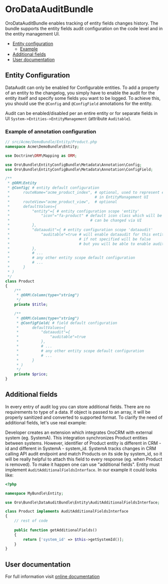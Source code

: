 # OroDataAuditBundle

OroDataAuditBundle enables tracking of entity fields changes history. The bundle supports the entity fields audit configuration on the code level and in the entity management UI.

* [Entity configuration](#entity-configuration)
    * [Example](#example-of-annotation-configuration)
* [Additional fields](#additional-fields)
* [User documentation](#user-documentation)

## Entity Configuration

DataAudit can only be enabled for Configurable entities. To add a property of an entity to the changelog,
you simply have to enable the audit for the entity itself and specify some fields you want to be logged.
To achieve this, you should use the `@Config` and `@ConfigField` annotations for the entity.

Audit can be enabled/disabled per an entire entity or for separate fields in UI `System->Entities->EntityManagement`
(attribute `Auditable`).

### Example of annotation configuration

```php
// src/Acme/DemoBundle/Entity/Product.php
namespace Acme\DemoBundle\Entity;

use Doctrine\ORM\Mapping as ORM;

use Oro\Bundle\EntityConfigBundle\Metadata\Annotation\Config;
use Oro\Bundle\EntityConfigBundle\Metadata\Annotation\ConfigField;

/**
 * @ORM\Entity
 * @Config( # entity default configuration
 *      routeName="acme_product_index", # optional, used to represent entity instances count as link
 *                                      # in EntityManagement UI
 *      routeView="acme_product_view",  # optional
 *      defaultValues={
 *          "entity"={ # entity configuration scope 'entity'
 *              "icon"="fa-product" # default icon class which will be used
 *                                    # can be changed via UI
 *          },
 *          "dataaudit"={ # entity configuration scope 'dataaudit'
 *              "auditable"=true # will enable dataaudit for this entity
 *                               # if not specified will be false
 *                               # but you will be able to enable audit via UI
 *          },
 *          # ...
 *          # any other entity scope default configuration
 *          # ...
 *      }
 * )
 */
class Product
{
    /**
     * @ORM\Column(type="string")
     */
    private $title;

    /**
     * @ORM\Column(type="string")
     * @ConfigField( # field default configuration
     *      defaultValues={
     *          "dataaudit"={
     *              "auditable"=true
     *          },
     *          # ...
     *          # any other entity scope default configuration
     *          # ...
     *      }
     * )
     */
    private $price;
}
```

## Additional fields

In every entry of audit log you can store additional fields. There are no requirements to type of a data.
If object is passed to an array, it will be properly sanitized and converted to supported format.
To clarify the need of additional fields, let's use real example:

Developer creates an extension which integrates OroCRM with external system (eg. SystemA).
This integration synchronizes Product entities between systems.
However, identifier of Product entity is different in CRM - id and different in SystemA - system_id.
SystemA tracks changes in CRM calling API audit endpoint and match Products on its side by system_id, so
it will be really helpful to attach this field to every response (eg. when Product is removed).
To make it happen one can use "additional fields". Entity must implement `AuditAdditionalFieldsInterface`.
In our example it could looks like:

```php
<?php

namespace MyBundle\Entity;

use Oro\Bundle\DataAuditBundle\Entity\AuditAdditionalFieldsInterface;

class Product implements AuditAdditionalFieldsInterface
{
    // rest of code
    
    public function getAdditionalFields()
    {
        return ['system_id' => $this->getSystemId()];
    }
}
```

## User documentation

For full information visit [online documentation](https://doc.oroinc.com/user/back-office/system/data-audit/)
